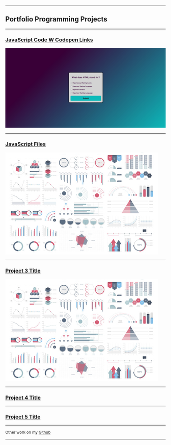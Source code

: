  
---  
## Portfolio Programming Projects

---
### [JavaScript Code W Codepen Links ](project1)

![Project 1 Thumbnail Name](images/quizAppPics/quizAppfig1.jpg)

---
### [JavaScript Files ](project2)

![Project 2 Thumbnail Name](images/dummy_thumbnail.jpg)

---
### [Project 3 Title ](project3)

![Project 3 Thumbnail Name](images/dummy_thumbnail.jpg)

---
### [Project 4 Title ](project4)

---
### [Project 5 Title ](project5)

---


<p style="font-size:12px">Other work on my <a href="https://github.com/ckyleflynndev">Github</a></p>

---


